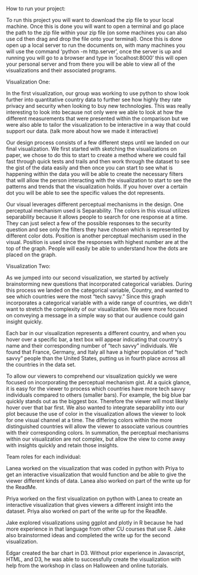  
How to run your project:

To run this project you will want to download the zip file to your local machine. Once this is done you will want to open a terminal and go place the path to the zip file within your zip file (on some machines you can also use cd then drag and drop the file onto your terminal). Once this is done open up a local server to run the documents on, with many machines you will use the command ‘python -m http.server’, once the server is up and running you will go to a browser and type in ‘localhost:8000’ this will open your personal server and from there you will be able to view all of the visualizations and their associated programs.


Visualization One: 

In the first visualization, our group was working to use python to show look further into quantitative  country data to further see how highly they rate privacy and security when looking to buy new technologies. This was really interesting to look into because not only were we able to look at how the different measurements that were presented within the comparison but we were also able to tailor the visualization to be interactive in a way that could support our data. (talk more about how we made it interactive) 

Our design process consists of a few different steps until we landed on our final visualization. We first started with sketching the visualizations on paper, we chose to do this to start to create a method where we could fail fast through quick tests and trails and then work through the dataset to see the gist of the data easily and then once you can start to see what is happening within the data you will be able to create the necessary filters that will allow the person interacting with the visualization to start to see the patterns and trends that the visualization holds. If you hover over a certain dot you will be able to see the specific values the dot represents. 

Our visual leverages different perceptual mechanisms in the design. One perceptual mechanism used is Separability. The colors in this visual utilizes separability because it allows people to search for one response at a time. They can just select a few of the possible responses to the security question and see only the filters they have chosen which is represented by different color dots. Position is another perceptual mechanism used in the visual. Position is used since the responses with highest number are at the top of the graph. People will easily be able to understand how the dots are placed on the graph. 


Visualization Two:

As we jumped into our second visualization, we started by actively brainstorming new questions that incorporated categorical variables. During this process we landed on the categorical variable, Country, and wanted to see which countries were the most “tech savvy.” Since this graph incorporates a categorical variable with a wide range of countries, we didn't want to stretch the complexity of our visualization. We were more focused on conveying a message in a simple way so that our audience could gain insight quickly.

Each bar in our visualization represents a different country, and when you hover over a specific bar, a text box will appear indicating that country's name and their corresponding number of “tech savvy” individuals. We found that France, Germany, and Italy all have a higher population of “tech savvy” people than the United States, putting us in fourth place across all the countries in the data set.

To allow our viewers to comprehend our visualization quickly we were focused on incorporating the perceptual mechanism gist. At a quick glance, it is easy for the viewer to process which countries have more tech savvy individuals compared to others (smaller bars). For example, the big blue bar quickly stands out as the biggest box. Therefore the viewer will most likely hover over that bar first. We also wanted to integrate separability into our plot because the use of color in the visualization allows the viewer to look for one visual channel at a time. The differing colors within the more distinguished countries will allow the viewer to associate various countries with their corresponding colors. In summation, the perceptual mechanisms within our visualization are not complex, but allow the view to come away with insights quickly and retain those insights.


Team roles for each individual:

Lanea worked on the visualization that was coded in python with Priya to get an interactive visualization that would function and be able to give the viewer different kinds of data. Lanea also worked on part of the write up for the ReadMe. 
 
Priya worked on the first visualization on python with Lanea to create an interactive visualization that gives viewers a different insight into the dataset. Priya also worked on part of the write up for the ReadMe.
 
Jake explored visualizations using ggplot and plotly in R because he had more experience in that language from other CU courses that use R. Jake also brainstormed ideas and completed the write up for the second visualization.
 
Edgar created the bar chart in D3. Without prior experience in Javascript, HTML, and D3, he was able to successfully create the visualization with help from the workshop in class on Halloween and online tutorials. 

